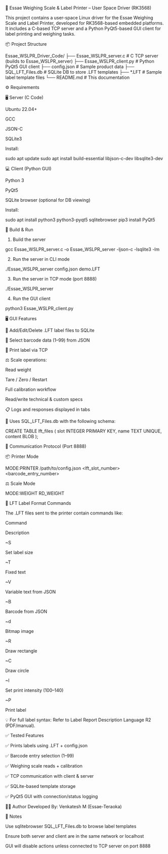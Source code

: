 💾 Essae Weighing Scale & Label Printer – User Space Driver (RK3568)

This project contains a user-space Linux driver for the Essae Weighing Scale and Label Printer, developed for RK3568-based embedded platforms. It includes a C-based TCP server and a Python PyQt5-based GUI client for label printing and weighing tasks.

📦 Project Structure

Essae_WSLPR_Driver_Code/
├── Essae_WSLPR_server.c       # C TCP server (builds to Essae_WSLPR_server)
├── Essae_WSLPR_client.py      # Python PyQt5 GUI client
├── config.json                # Sample product data
├── SQL_LFT_Files.db           # SQLite DB to store .LFT templates
├── *.LFT                      # Sample label template files
└── README.md                  # This documentation

⚙️ Requirements

🖥 Server (C Code)

Ubuntu 22.04+

GCC

JSON-C

SQLite3

Install:

sudo apt update
sudo apt install build-essential libjson-c-dev libsqlite3-dev

💻 Client (Python GUI)

Python 3

PyQt5

SQLite browser (optional for DB viewing)

Install:

sudo apt install python3 python3-pyqt5 sqlitebrowser
pip3 install PyQt5

🔧 Build & Run

1. Build the server

gcc Essae_WSLPR_server.c -o Essae_WSLPR_server -ljson-c -lsqlite3 -lm

2. Run the server in CLI mode

./Essae_WSLPR_server config.json demo.LFT

3. Run the server in TCP mode (port 8888)

./Essae_WSLPR_server

4. Run the GUI client

python3 Essae_WSLPR_client.py

🖥 GUI Features

📂 Add/Edit/Delete .LFT label files to SQLite

🔢 Select barcode data (1–99) from JSON

📨 Print label via TCP

⚖️ Scale operations:

Read weight

Tare / Zero / Restart

Full calibration workflow

Read/write technical & custom specs

📋 Logs and responses displayed in tabs

📂 Uses SQL_LFT_Files.db with the following schema:

CREATE TABLE lft_files (
  slot INTEGER PRIMARY KEY,
  name TEXT UNIQUE,
  content BLOB
);

🔄 Communication Protocol (Port 8888)

📦 Printer Mode

MODE:PRINTER
/path/to/config.json
<lft_slot_number>
<barcode_entry_number>

⚖️ Scale Mode

MODE:WEIGHT
RD_WEIGHT

📜 LFT Label Format Commands

The .LFT files sent to the printer contain commands like:

Command

Description

~S

Set label size

~T

Fixed text

~V

Variable text from JSON

~B

Barcode from JSON

~d

Bitmap image

~R

Draw rectangle

~C

Draw circle

~I

Set print intensity (100–140)

~P

Print label

💡 For full label syntax: Refer to Label Report Description Language R2 (PDF/manual).

✅ Tested Features

✅ Prints labels using .LFT + config.json

✅ Barcode entry selection (1–99)

✅ Weighing scale reads + calibration

✅ TCP communication with client & server

✅ SQLite-based template storage

✅ PyQt5 GUI with connection/status logging

🧑‍💻 Author
Developed By: Venkatesh M (Essae-Teraoka)


📎 Notes

Use sqlitebrowser SQL_LFT_Files.db to browse label templates

Ensure both server and client are in the same network or localhost

GUI will disable actions unless connected to TCP server on port 8888
